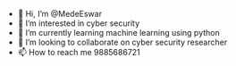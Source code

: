 - 👋 Hi, I’m @MedeEswar
- 👀 I’m interested in cyber security
- 🌱 I’m currently learning machine learning using python
- 💞️ I’m looking to collaborate on cyber security researcher
- 📫 How to reach me 9885686721

<!---
MedeEswar/MedeEswar is a ✨ special ✨ repository because its `README.md` (this file) appears on your GitHub profile.
You can click the Preview link to take a look at your changes.
--->
